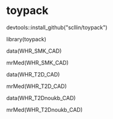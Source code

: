 # toypack
devtools::install_github("scllin/toypack")

library(toypack)


data(WHR_SMK_CAD)

mrMed(WHR_SMK_CAD)  

data(WHR_T2D_CAD)

mrMed(WHR_T2D_CAD)  

data(WHR_T2Dnoukb_CAD)

mrMed(WHR_T2Dnoukb_CAD)  
